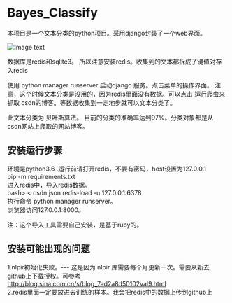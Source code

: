 # Bayes_Classify

本项目是一个文本分类的python项目。采用django封装了一个web界面。

![Image text](https://raw.githubusercontent.com/weijiaxiang007/Bayes_Classify/master/Assets/Image/pic01.png)

数据库是redis和sqlite3。 所以注意安装redis。收集到的文本都拆成了键值对存入redis


使用 python manager runserver 启动django 服务。点击菜单的操作界面。
注意，这个时候文本分类是没用的，因为redis里面没有数据。可以点击 运行爬虫来抓取
csdn的博客。等数据收集到一定地步就可以文本分类了。

此文本分类为 贝叶斯算法。
目前的分类的准确率达到97%。分类对象都是从csdn网站上爬取的网站博客。

安装运行步骤
-------
环境是python3.6 .运行前请打开redis，不要有密码，host设置为127.0.0.1 		
pip -m requirements.txt		
进入redis中，导入redis数据。		
bash>   < csdn.json redis-load -u 127.0.0.1:6378		
执行命令 python manager runserver。		
浏览器访问127.0.0.1:8000。		
		
注：这个导入工具需要自己安装，是基于ruby的。		

安装可能出现的问题
-------
1.nlpir初始化失败。--- 这是因为 nlpir 库需要每个月更新一次。需要从新去github上下载授权。可参考 http://blog.sina.com.cn/s/blog_7ad2a8d50102val9.html    
2.redis里面一定要放进去训练的样本。我会把redis中的数据上传到github上   
